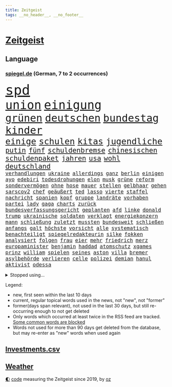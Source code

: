 ```yaml
---
title: Zeitgeist
tags: __no_header__, __no_footer__
---
```


# [Zeitgeist](https://oliz.io/zeitgeist/)

## Language

<h3><a href="https://www.spiegel.de" target="_blank">spiegel.de</a> (German, 7 to 2 occurrences)</h3>
<p style="font-family:monospace">
<span style="font-size:32pt"><a href="news_links.html#spd" class="current">spd</a></span>
<br>
<span style="font-size:28pt"><a href="news_links.html#union" class="current">union</a></span>
<span style="font-size:28pt"><a href="news_links.html#einigung" class="current">einigung</a></span>
<br>
<span style="font-size:24pt"><a href="news_links.html#grünen" class="current">grünen</a></span>
<span style="font-size:24pt"><a href="news_links.html#deutschen" class="current">deutschen</a></span>
<span style="font-size:24pt"><a href="news_links.html#bundestag" class="current">bundestag</a></span>
<span style="font-size:24pt"><a href="news_links.html#kinder" class="current">kinder</a></span>
<br>
<span style="font-size:20pt"><a href="news_links.html#einige" class="current">einige</a></span>
<span style="font-size:20pt"><a href="news_links.html#schulen" class="current">schulen</a></span>
<span style="font-size:20pt"><a href="news_links.html#kitas" class="current">kitas</a></span>
<span style="font-size:20pt"><a href="news_links.html#jugendliche" class="current">jugendliche</a></span>
<br>
<span style="font-size:16pt"><a href="news_links.html#putin" class="current">putin</a></span>
<span style="font-size:16pt"><a href="news_links.html#fünf" class="current">fünf</a></span>
<span style="font-size:16pt"><a href="news_links.html#schuldenbremse" class="current">schuldenbremse</a></span>
<span style="font-size:16pt"><a href="news_links.html#chinesischen" class="current">chinesischen</a></span>
<span style="font-size:16pt"><a href="news_links.html#schuldenpaket" class="new">schuldenpaket</a></span>
<span style="font-size:16pt"><a href="news_links.html#jahren" class="current">jahren</a></span>
<span style="font-size:16pt"><a href="news_links.html#usa" class="current">usa</a></span>
<span style="font-size:16pt"><a href="news_links.html#wohl" class="current">wohl</a></span>
<span style="font-size:16pt"><a href="news_links.html#deutschland" class="current">deutschland</a></span>
<br>
<span style="font-size:12pt"><a href="news_links.html#verhandlungen" class="current">verhandlungen</a></span>
<span style="font-size:12pt"><a href="news_links.html#ukraine" class="current">ukraine</a></span>
<span style="font-size:12pt"><a href="news_links.html#allerdings" class="current">allerdings</a></span>
<span style="font-size:12pt"><a href="news_links.html#ganz" class="current">ganz</a></span>
<span style="font-size:12pt"><a href="news_links.html#berlin" class="current">berlin</a></span>
<span style="font-size:12pt"><a href="news_links.html#einigen" class="current">einigen</a></span>
<span style="font-size:12pt"><a href="news_links.html#ayo" class="new">ayo</a></span>
<span style="font-size:12pt"><a href="news_links.html#edebiri" class="new">edebiri</a></span>
<span style="font-size:12pt"><a href="news_links.html#todesdrohungen" class="new">todesdrohungen</a></span>
<span style="font-size:12pt"><a href="news_links.html#elon" class="current">elon</a></span>
<span style="font-size:12pt"><a href="news_links.html#musk" class="current">musk</a></span>
<span style="font-size:12pt"><a href="news_links.html#grüne" class="current">grüne</a></span>
<span style="font-size:12pt"><a href="news_links.html#reform" class="current">reform</a></span>
<span style="font-size:12pt"><a href="news_links.html#sondervermögen" class="current">sondervermögen</a></span>
<span style="font-size:12pt"><a href="news_links.html#ohne" class="current">ohne</a></span>
<span style="font-size:12pt"><a href="news_links.html#hose" class="current">hose</a></span>
<span style="font-size:12pt"><a href="news_links.html#mauer" class="current">mauer</a></span>
<span style="font-size:12pt"><a href="news_links.html#stellen" class="current">stellen</a></span>
<span style="font-size:12pt"><a href="news_links.html#gelbhaar" class="current">gelbhaar</a></span>
<span style="font-size:12pt"><a href="news_links.html#gehen" class="current">gehen</a></span>
<span style="font-size:12pt"><a href="news_links.html#sarscov2" class="current">sarscov2</a></span>
<span style="font-size:12pt"><a href="news_links.html#chef" class="current">chef</a></span>
<span style="font-size:12pt"><a href="news_links.html#geäußert" class="current">geäußert</a></span>
<span style="font-size:12pt"><a href="news_links.html#ted" class="current">ted</a></span>
<span style="font-size:12pt"><a href="news_links.html#lasso" class="new">lasso</a></span>
<span style="font-size:12pt"><a href="news_links.html#vierte" class="current">vierte</a></span>
<span style="font-size:12pt"><a href="news_links.html#staffel" class="current">staffel</a></span>
<span style="font-size:12pt"><a href="news_links.html#nachricht" class="current">nachricht</a></span>
<span style="font-size:12pt"><a href="news_links.html#spanien" class="current">spanien</a></span>
<span style="font-size:12pt"><a href="news_links.html#kopf" class="current">kopf</a></span>
<span style="font-size:12pt"><a href="news_links.html#gruppe" class="current">gruppe</a></span>
<span style="font-size:12pt"><a href="news_links.html#landräte" class="new">landräte</a></span>
<span style="font-size:12pt"><a href="news_links.html#vorhaben" class="current">vorhaben</a></span>
<span style="font-size:12pt"><a href="news_links.html#partei" class="current">partei</a></span>
<span style="font-size:12pt"><a href="news_links.html#lady" class="current">lady</a></span>
<span style="font-size:12pt"><a href="news_links.html#gaga" class="current">gaga</a></span>
<span style="font-size:12pt"><a href="news_links.html#charts" class="current">charts</a></span>
<span style="font-size:12pt"><a href="news_links.html#zurück" class="current">zurück</a></span>
<span style="font-size:12pt"><a href="news_links.html#bundesverfassungsgericht" class="current">bundesverfassungsgericht</a></span>
<span style="font-size:12pt"><a href="news_links.html#geplanten" class="current">geplanten</a></span>
<span style="font-size:12pt"><a href="news_links.html#afd" class="current">afd</a></span>
<span style="font-size:12pt"><a href="news_links.html#linke" class="current">linke</a></span>
<span style="font-size:12pt"><a href="news_links.html#donald" class="current">donald</a></span>
<span style="font-size:12pt"><a href="news_links.html#trump" class="current">trump</a></span>
<span style="font-size:12pt"><a href="news_links.html#ukrainische" class="current">ukrainische</a></span>
<span style="font-size:12pt"><a href="news_links.html#soldaten" class="current">soldaten</a></span>
<span style="font-size:12pt"><a href="news_links.html#verklagt" class="current">verklagt</a></span>
<span style="font-size:12pt"><a href="news_links.html#energiekonzern" class="current">energiekonzern</a></span>
<span style="font-size:12pt"><a href="news_links.html#mann" class="current">mann</a></span>
<span style="font-size:12pt"><a href="news_links.html#schließung" class="current">schließung</a></span>
<span style="font-size:12pt"><a href="news_links.html#zuletzt" class="current">zuletzt</a></span>
<span style="font-size:12pt"><a href="news_links.html#mussten" class="current">mussten</a></span>
<span style="font-size:12pt"><a href="news_links.html#bundesweit" class="current">bundesweit</a></span>
<span style="font-size:12pt"><a href="news_links.html#schließen" class="current">schließen</a></span>
<span style="font-size:12pt"><a href="news_links.html#anfangs" class="current">anfangs</a></span>
<span style="font-size:12pt"><a href="news_links.html#galt" class="current">galt</a></span>
<span style="font-size:12pt"><a href="news_links.html#höchste" class="current">höchste</a></span>
<span style="font-size:12pt"><a href="news_links.html#vorsicht" class="current">vorsicht</a></span>
<span style="font-size:12pt"><a href="news_links.html#alle" class="current">alle</a></span>
<span style="font-size:12pt"><a href="news_links.html#systematisch" class="current">systematisch</a></span>
<span style="font-size:12pt"><a href="news_links.html#benachteiligt" class="current">benachteiligt</a></span>
<span style="font-size:12pt"><a href="news_links.html#spiegelredakteurin" class="current">spiegelredakteurin</a></span>
<span style="font-size:12pt"><a href="news_links.html#silke" class="current">silke</a></span>
<span style="font-size:12pt"><a href="news_links.html#fokken" class="new">fokken</a></span>
<span style="font-size:12pt"><a href="news_links.html#analysiert" class="current">analysiert</a></span>
<span style="font-size:12pt"><a href="news_links.html#folgen" class="current">folgen</a></span>
<span style="font-size:12pt"><a href="news_links.html#frau" class="current">frau</a></span>
<span style="font-size:12pt"><a href="news_links.html#eier" class="current">eier</a></span>
<span style="font-size:12pt"><a href="news_links.html#mehr" class="current">mehr</a></span>
<span style="font-size:12pt"><a href="news_links.html#friedrich" class="current">friedrich</a></span>
<span style="font-size:12pt"><a href="news_links.html#merz" class="current">merz</a></span>
<span style="font-size:12pt"><a href="news_links.html#europaminister" class="new">europaminister</a></span>
<span style="font-size:12pt"><a href="news_links.html#benjamin" class="current">benjamin</a></span>
<span style="font-size:12pt"><a href="news_links.html#haddad" class="new">haddad</a></span>
<span style="font-size:12pt"><a href="news_links.html#atomschutz" class="new">atomschutz</a></span>
<span style="font-size:12pt"><a href="news_links.html#xgames" class="new">xgames</a></span>
<span style="font-size:12pt"><a href="news_links.html#prinz" class="current">prinz</a></span>
<span style="font-size:12pt"><a href="news_links.html#william" class="new">william</a></span>
<span style="font-size:12pt"><a href="news_links.html#spielen" class="current">spielen</a></span>
<span style="font-size:12pt"><a href="news_links.html#seines" class="current">seines</a></span>
<span style="font-size:12pt"><a href="news_links.html#aston" class="current">aston</a></span>
<span style="font-size:12pt"><a href="news_links.html#villa" class="current">villa</a></span>
<span style="font-size:12pt"><a href="news_links.html#bremer" class="current">bremer</a></span>
<span style="font-size:12pt"><a href="news_links.html#asylbehörde" class="new">asylbehörde</a></span>
<span style="font-size:12pt"><a href="news_links.html#verlieren" class="current">verlieren</a></span>
<span style="font-size:12pt"><a href="news_links.html#celle" class="current">celle</a></span>
<span style="font-size:12pt"><a href="news_links.html#polizei" class="current">polizei</a></span>
<span style="font-size:12pt"><a href="news_links.html#demian" class="new">demian</a></span>
<span style="font-size:12pt"><a href="news_links.html#hanul" class="new">hanul</a></span>
<span style="font-size:12pt"><a href="news_links.html#aktivist" class="current">aktivist</a></span>
<span style="font-size:12pt"><a href="news_links.html#odessa" class="current">odessa</a></span>
</p>
<details>
<summary>Stopped using...</summary>
<p class="former" style="font-size:12pt">
geliefert(1604) rasant(1604) digitalisierung(1603) persönliche(1603) polizist(1603) trat(1603) einstieg(1602) gefährlichen(1602) vergeben(1602) verpflichtet(1602) gestohlen(1601) kriminellen(1601) reiche(1601) studierenden(1601) tieren(1601) and(1600) debüt(1600) freiheit(1600) londoner(1600) pause(1600) position(1600) rest(1600) schweigen(1600) tiefe(1600) dadurch(1599) finanzminister(1599) fuß(1599) gerüchte(1599) material(1599) stärken(1599) stürzte(1599) untersagt(1599) cristiano(1598) fleisch(1598) gemeinden(1598) kritisierte(1598) mario(1598) ronaldo(1598) september(1598) soziale(1598) teilnehmen(1598) verschärfen(1598) wartet(1598) kriminelle(1597) protesten(1597) sinken(1597) autobahn(1596) berichte(1596) extreme(1596) geschäfte(1596) keller(1596) missbrauch(1596) registriert(1596) standort(1596) untersuchen(1596) verabschiedet(1596) verfassungsschutz(1596) 2016(1595) besonderen(1595) einwohner(1595) entschuldigt(1595) hoher(1595) katastrophe(1595) leid(1595) verschwunden(1595) vorher(1595) arbeitet(1594) boden(1594) bundespolizei(1594) englischen(1594) warnung(1594) schwierig(1593) trauer(1593) trennt(1593) untersuchungsausschuss(1593) deswegen(1592) produktion(1592) südafrika(1592) tötet(1592) 10(1591) finanziell(1591) offenen(1591) wende(1591) appell(1590) beinahe(1590) kommission(1590) jüngeren(1589) versprochen(1588) nord(1587) durfte(1586) kevin(1585) wochenlang(1584) organisation(1583) zerstören(1583) aufhalten(1581) richard(1581) gang(1580) globale(1580) schrecken(1579) erfüllt(1577) heftiger(1575) freiwillig(1572) profis(1572) museum(1570) stürzen(1569) unterdessen(1566) schützt(1564) niedrig(1561) blinken(1539) abschluss(1536) lehrerin(1471) banken(1396) tricks(1347) zerstörte(1344) auswärtige(1330) dörfer(1290) umkämpften(1287) gestern(1285) spiegelkorrespondent(1246) worum(1244) ruhestand(1236) ampelregierung(1228) inklusive(1208) verteidiger(1208) luftwaffe(1206) dutzenden(1182) finnland(1177) klappt(1164) krim(1145) hinzu(1144) beschäftigen(1141) verkündete(1140) kasse(1074) günstige(1066) überlebenden(1056) schlamm(1026) sinne(1007) dänischen(1003) iii(996) kandidat(994) andrew(989) anlauf(979) olympischen(976) älter(971) antony(946) angespannt(942) äußerst(938) schickte(907) überreste(906) kontroverse(897) vaters(888) persönlichen(875) staatsanwalt(870) katze(868) todesstrafe(846) überlebende(825) nico(814) hauses(811) asylbewerber(803) trauern(799) vulkan(799) perfekten(798) traut(798) dritter(797) jung(785) rüstet(783) venedig(783) aussieht(781) vorfälle(780) ricarda(773) zwingt(773) flaschen(767) initiative(764) technologie(759) niederländischen(750) weimar(750) dennis(745) 150000(737) außergewöhnlich(734) radfahrer(727) spiegelreport(726) rivalen(725) legalisierung(720) asylpolitik(699) existenz(699) genaue(696) radsport(693) italiener(689) deutlicher(684) hoeneß(677) bekämpfung(676) massenhaft(675) ost(671) kolleginnen(664) erstem(663) schief(658) parteitag(655) zürich(651) schlagabtausch(648) iphones(644) beruft(640) 9(639) missstände(616) nahostkonflikt(594) metropole(582) schönste(581) staus(581) service(577) instagrampost(565) chancenlos(561) unerwartete(560) kandidiert(558) negative(555) bein(554) trendwende(554) mary(550) 03(545) goldenen(539) suv(535) fehlte(520) einander(519) mützenich(519) rolf(519) schenkt(510) wütend(500) handball(494) versagt(493) überraschende(493) 1990(487) bereiten(480) aussetzen(470) stellten(467) unterschätzt(467) beyoncé(462) haken(458) manch(457) bombardiert(455) torjäger(455) beendete(452) jacob(449) robbie(448) straftäter(439) stuttgarter(438) erinnerung(437) notfall(435) usdemokraten(435) playoffs(434) japanischen(433) guardiola(432) umstrittenes(432) grande(430) fortschritte(427) haut(425) temu(422) on(419) gebrannt(416) pep(416) high(412) passagier(411) b(408) donbass(407) ordentlich(407) erfolgreichen(401) verwehrt(400) wofür(400) wunder(397) spottet(390) elton(389) shein(389) 65jährige(388) konkurrentin(387) lamar(387) herausforderer(386) charlotte(385) kontroversen(380) verprügelt(378) offenbaren(374) fraglich(372) solches(372) verzögern(370) kehl(368) gäbe(366) polizeibeamte(366) regimes(361) stufe(357) tasche(357) abtreibungen(355) fair(355) hochstapler(354) klagte(354) übertrieben(353) blutbad(348) aktualisiert(347) erfolgreicher(346) plastik(346) schnellste(345) dominanz(344) überlassen(342) haiti(341) langweilig(341) kürze(340) flüchtlingen(339) award(336) vielfach(336) schöne(335) mischung(334) slowakei(330) menschenrechtler(327) übergriffen(327) bewerbung(326) bedrohen(325) brutale(324) motor(323) milliardäre(315) polizistin(314) wohngebiet(312) relativ(311) fronten(310) verunsichert(304) weltgrößten(302) grenzkontrollen(300) polarisierung(300) depression(296) kommentare(296) 28jährige(294) erdgas(293) parkplatz(293) geheiratet(292) amtsträger(291) heiße(289) var(289) sportlerinnen(288) gewachsen(285) heimspiel(285) vogelgrippe(284) verdachtsfall(282) azubis(281) wahlkämpfer(281) afrikanische(280) kendrick(279) nirgendwo(279) m(278) wider(278) enorme(277) organisiert(277) france(276) gemessen(275) kfrage(274) geteilt(273) regierungspartei(270) robin(267) geschehnissen(266) tausendfach(265) kollegin(262) dinosaurier(257) existieren(257) ohr(255) unzufrieden(254) back(252) zuge(251) tiefpunkt(250) steuererleichterungen(249) 24jähriger(248) axel(248) basketballer(248) nationalhymne(248) aggressiven(246) dschungelcamp(246) gleichen(246) jemandem(246) heiratet(245) mac(245) konto(243) extremen(242) indonesischen(242) schätzung(242) alliierten(241) naomi(241) praktisch(241) fabian(239) galaxie(237) ariana(236) medikamente(236) usautobauer(233) abriss(232) wildnis(232) dates(231) schalteten(231) entgehen(230) erkunden(228) 67(227) gefühlen(225) turnen(225) regiert(224) america(222) gere(222) massen(222) moldau(222) existiert(221) zuversicht(219) vorgeschlagen(218) abbrechen(217) gewürgt(217) tony(217) 130(216) kater(216) samsung(216) abnehmspritzen(215) adele(213) analysen(211) feind(211) kanzlerkandidatur(210) lass(209) philadelphia(207) melania(205) geschwächt(204) erfurt(203) junior(203) klappen(202) kriege(201) kurzen(201) vorstellt(201) britin(199) buchen(199) gestaltet(199) kürzungen(198) unbeliebten(198) roadtrip(197) karriereberaterin(196) misst(195) sprengsatz(195) vorstände(194) 29jährige(192) ausreise(192) pakt(192) rennfahrer(191) davis(190) militante(189) 1992(187) besorgte(185) entlassungen(185) kurzzeitig(185) felipe(184) ortsbesuch(183) technischer(183) wahlempfehlung(183) grassiert(182) menschlichkeit(182) borg(181) benutzte(180) kuba(179) registrieren(179) teilnehmenden(179) explizit(177) nutzlos(177) ausfuhren(176) geheimdienstes(176) globaler(175) bemerkbar(174) bergung(174) cameron(173) florentina(173) holzinger(173) kopfverletzung(173) neuanfang(173) dortmunder(171) achtung(170) austritt(170) flüchtete(169) mönchengladbach(169) prügelattacke(168) delegierten(167) kette(167) verbraucherzentrale(167) verhinderte(167) deadline(166) erreichte(164) teuersten(164) kabel(163) stränden(163) geldbeutel(162) hakt(162) tiefer(162) washingtons(161) bundesrichter(160) differenzen(160) namibia(159) flexibilität(158) ableiten(157) eagles(157) lebensmittelpreise(157) quarterback(157) stoltenberg(157) cavallo(156) jim(156) regulierung(156) airpods(155) anton(155) betriebsratschefin(154) geworben(154) kohfeldt(154) miller(153) sparmaßnahmen(153) spiegelrecherchen(153) gewagt(152) psg(152) erwägen(151) gleichauf(151) kulturen(151) spaltet(151) radikales(150) verwandten(150) durchgehend(149) indigene(149) kreuzes(149) propalästinensischen(149) rockstar(149) aufsteiger(147) toiletten(147) voigt(147) zunahme(147) 550000(146) abos(146) anzeigen(146) grammy(146) renteneintrittsalter(146) vögel(146) mittelalter(145) ecuador(143) monats(142) echter(141) nachbarländern(141) pickup(140) dauer(139) minutenprotokoll(139) sexualisierte(139) first(136) geschadet(136) rentnerin(136) klavier(135) antisemitischen(134) bryan(134) holger(133) rendite(133) grünenchefs(132) lehmann(131) ansichten(129) baseballprofi(129) bunkern(129) womit(129) klopfen(128) maler(128) bemängelt(127) bewirken(127) campbell(127) erkenntnissen(127) harmlos(127) armen(126) barrymore(126) drew(126) sportvorstand(126) zwecke(126) heizungsgesetz(125) kategorie(125) plädieren(125) euch(123) importe(123) lebenszeichen(123) präsenz(123) reizgas(123) auszüge(122) kanzlerpartei(122) fortan(121) motiviert(121) okay(120) fdpvize(119) schubert(119) betrugsmasche(118) handelsstreit(118) ausgebaut(117) sklaverei(117) vertrauensfrage(117) floss(116) phasen(116) aufgeholt(115) bessert(115) auskommen(114) dunkelheit(114) heutige(114) konzernchefs(114) neuerdings(114) selbstbestimmung(114) designierten(113) enormer(113) grenell(113) lilly(113) chiefs(112) gigantische(112) tauscht(112) 72(111) akkuschrauber(111) gerhard(111) möge(111) bildet(110) nordkoreanische(110) asylantrag(109) scheideweg(109) skisport(109) verschenkt(109) nordgaza(108) landschaft(107) linksextremisten(105) prorussischen(105) spagat(105) täglichen(105) umzugehen(105) ähneln(105) gespür(104) bianca(103) kurden(103) sendungen(103) badenwürttembergs(102) verleihen(102) bundestagspräsidentin(101) jamshid(101) schulzeit(101) sharmahd(101) smartwatch(101) 2012(99) ampelbruch(99) göttlich(99) helena(99) solange(99) unbekannter(99) weitestgehend(99) absoluten(98) altkanzler(98) gebäudes(98) neuerliche(98) aldi(97) behandeln(97) süd(97) knickt(96) lupe(96) menschenrechtsorganisation(95) ulf(95) valencia(95) verstoß(95) knappen(94) mitbringen(94) berücksichtigt(93) kommissarin(92) kukies(92) personell(92) cyberkriminelle(91) handballwm(91) versus(91) borowski(90) energiekonzerns(90) gesetzlich(90) greenpeace(90) tatortkommissar(90) vorsorgen(90) ware(90) abgestellt(89) abzeichnende(89) amerikanern(89) bafög(89) kunststück(89) leiten(89) minderheitsregierung(89) nötige(89) palästinenserstaat(89) porsches(89) benötigte(88) energiekosten(88) senats(88) anfänglichen(87) ausfällen(87) gefängnissen(87) ignoranz(87) kleinkariert(87) militärhubschrauber(87) missbrauchsskandal(87) personalentscheidungen(87) belasten(86) erinnerte(86) fpd(86) gaspreis(86) kosovo(86) missbrauchsvorwürfen(86) reitsport(86) säuglinge(86) vertrauten(86) ausgeschaltet(85) herausragenden(85) kraftstoff(85) krisenzeiten(85) loyale(85) shortcut(85) streaming(85) tattoos(85) 14000(84) angstzustände(84) einreißen(84) geduld(84) gewinnerin(84) intensität(84) leavitt(84) soundtrack(84) künstlern(83) russian(83) ussängerin(83) beatrix(82) kabelschäden(82) uhrzeit(82) ungerechte(82) arddokumentation(81) ed(81) erregte(81) nachtwache(81) ostseekabel(81) sheeran(81) 250000(80) grausam(80) pentagonchef(80) stadtgebiet(80) wetterbedingungen(80) abgewinnen(79) klimaschützern(79) unterhält(79) alpinen(78) disziplin(78) energieinfrastruktur(78) ergab(78) mobilen(78) oeynhausen(78) plastikmüll(78) strafgerichtshofs(78) wenigstens(78) bankkunden(77) böses(77) darmstadts(77) høiby(77) schatz(77) tiefstand(77) amtierender(76) drake(76) fragile(76) schmerzhaft(76) spielers(76) detektive(75) grundsatz(75) jobwechsel(75) nöte(75) referendariat(75) videospiel(75) ladekabel(74) lebendigen(74) morddrohungen(74) soldat(74) tarifkonflikt(74) essstörung(73) katerina(73) klimaaktivisten(73) preisunterschied(73) aufpreis(72) drohungen(72) heizung(72) hostel(72) mitspielt(72) netflixserie(72) vizeparteichef(72) nationalsozialistische(71) norwegian(71) pferdesport(71) präsidentenwahl(71) bescheinigt(70) engen(70) preiserhöhungen(70) regeländerung(70) spanisch(70) spurensuche(70) syrische(70) überführung(70) ansprüchen(69) estland(69) freundliche(69) gelehrt(69) griechenlands(69) hongkong(69) kaltgestellt(69) lettland(69) netflixfilm(69) schaffe(69) schwebt(69) tagelangen(69) verunglücken(69) 170(68) 930(68) beamter(68) halep(68) mexikanische(68) poschardt(68) psychisch(68) rassistisches(68) rebellen(68) simona(68) verbrennungsmotor(68) verzicht(68) weltherausgeber(68) amüsiert(67) atemprobleme(67) camp(67) grimm(67) pannen(67) jenen(66) levy(66) skifahrer(66) abwenden(65) gelegen(65) irren(65) moskauer(65) umstrittensten(65) vergehen(65) druckmittel(64) franjo(64) grundrecht(64) höhepunkte(64) kleinunternehmer(64) landesweiten(64) schalker(64) standards(64) teamkollege(64) totschlags(64) unaufhaltsam(64) vermittlern(64) vorstandsvorsitzenden(64) blicke(63) mr(63) parteispenden(63) spotify(63) stapft(63) niedlich(62) pfefferspray(62) vernünftige(62) 42jähriger(61) aufständische(61) ausnutzen(61) beschädigten(61) einkommensschwache(61) geringfügig(61) gladbacher(61) grundnahrungsmittel(61) hirnblutung(61) lamborghini(61) schwerem(61) years(61) zauberer(61) ankündigungen(60) drucks(60) filmte(60) längsten(60) markenartikel(60) reboot(60) registrierte(60) weigert(60) wichtel(60) annullierten(59) billiges(59) integriert(59) stille(59) chips(58) exakt(58) menschenrechtsaktivisten(58) perfide(58) radar(58) übersetzer(58) ausdrücklich(57) verlorenes(57) assaddiktatur(56) assadregimes(56) bayrou(56) françois(56) fußfessel(56) fürchteten(56) klicken(56) lehre(56) nahegelegt(56) rau(56) umsetzbar(56) verursachten(56) zivilschutz(56) adèle(55) blind(55) christophe(55) gebühr(55) haenel(55) kundinnen(55) reality(55) ruggia(55) scheinselbstständigkeit(55) selbstständige(55) dabeihaben(54) usbehörde(54) zuschauenden(54) überseegebiet(54) erlangt(53) fahnden(53) farage(53) kerr(53) nigel(53) sexszenen(53) atmet(52) bermuda(52) unterwerfen(52) alleingelassen(51) angestiegen(51) blockade(51) busunglück(51) enthalten(51) glücksgriff(51) panda(51) wahlumfragen(51) ansätze(50) frauchen(50) kühne(50) unveröffentlichte(50) ward(50) amts(49) bedeutete(49) entpuppte(49) enttäuschte(49) essstörungen(49) hauch(49) memes(49) odermatt(49) plagt(49) regulären(49) seniorinnen(49) spüre(49) direktkandidat(48) gruppenvergewaltigungen(48) smarter(48) winterwahlkampf(48) fico(47) schimpfwort(47) schlüsselspieler(47) slowakischen(47) beantwortet(46) gewicht(46) radwege(46) wintersportler(46) ablenkung(45) algorithmus(45) anker(45) cruz(45) flasche(45) flugzeugabsturz(45) neunzigerjahren(45) verdeckt(45) wundersprit(45) 240(44) beispiele(44) bestehende(44) bewerbungen(44) bluttat(44) gelassenheit(44) handelsblatt(44) schulter(44) vergiftete(44) wandelt(44) burnout(43) fließt(43) fuhren(43) pankow(43) sammler(43) schafften(43) titelchancen(43) titelrennen(43) tätlichen(43) unterstützten(43) verkehrt(43) air(42) freistellung(42) sexleben(42) süßigkeiten(42) enkeln(41) geborene(41) landesweite(41) sensationell(41) argyle(40) cessna(40) piste(40) plymouth(40) predigt(40) summers(40) tempolimit(40) weltall(40) zweitligaschlusslicht(40) alkoholfreie(39) arte(39) halte(39) heimsieg(39) rereportage(39) sozialwohnungen(39) atomkraftwerke(38) festen(38) interessanter(38) kreuzte(38) verlässlich(38) 77jähriger(37) bedingt(37) betrachten(37) eifel(37) paypal(37) spiegelleser(37) wilden(37) äthiopien(37) 22000(36) gedenkort(36) isabel(36) juristen(36) pulver(36) raumfahrtbehörde(36) regisseurin(36) selbstbewusstsein(36) taxi(36) ungeachtet(36) wahlkampfhelfer(36) werten(36) bundesagentur(35) cdugeneralsekretär(35) elisabeth(35) gesellschaften(35) häuften(35) ritterstand(35) schwäche(35) seitz(35) überlebten(35) abgemagert(34) gaslieferungen(34) halt(34) nowitzki(34) turnstützpunkt(34) weiterleben(34) zucht(34) ältester(34) forschungsgruppe(33) geldgeber(33) liebäugelt(33) rechnerisch(33) rechtspopulistische(33) träume(33) umfassendes(33) verdoppeln(33) übereinander(33) exkanzler(32) ganzjährig(32) loszuwerden(32) massenhafte(32) neunzigerjahre(32) prangte(32) preisen(32) bayerntalent(31) drinks(31) geschäftliche(31) klimaneutral(31) pendeln(31) reese(31) stromkosten(31) abgespielt(30) gehörten(30) scheidenden(30) trainingsmethoden(30) wahlkampfthema(30) wintersport(30) bundesstraßen(29) fetzen(29) wahlforscher(29) fußballtransfers(28) gemüse(28) gleichzusetzen(28) lindsey(28) schlimmen(28) vonn(28) website(28) abgebissen(27) aneinandergeraten(27) aufzunehmen(27) hähnchenschenkel(27) jannis(27) milberg(27) renoviert(27) zukünftig(27) drohnenangriffe(26) gewalttäter(26) republikanischen(26) annexion(25) außenhandel(25) einschaltquoten(25) kulturstätten(25) nachzahlungen(25) nationalspielerin(25) station(25) verdächtiges(25) zwickau(25) fett(24) kroatien(24) manbidsch(24) puls(24) stahlindustrie(24) videostatement(24) arktisinsel(23) freilassen(23) regisseurs(23) steuersenkung(23) allmen(22) onlinehandel(22) sammelklage(22) ungültig(22) vorort(22) butler(21) ernennung(21) gazageiseln(21) ken(21) modebranche(21) mönch(21) optimistischer(21) randalieren(21) transnistrien(21) chemikalien(20) kühen(20) mathys(20) mühen(20) erdoğanregierung(19) halbieren(19) israelhamaskrieg(19) tumorerkrankung(19) bequem(18) erfreut(18) verpackungssteuer(18) weile(18) 60000(17) fehlerhafte(17) gipfels(17) markanten(17) proben(17) auftraggeber(16) euregeln(16) geniale(16) körperlich(16) spdpolitikers(16) verschütteten(16) weltranglistenerste(16) 33jährige(15) kreativen(15) lehramtsstudentin(15) skifahrerin(15) tulpen(15) debütiert(14) doron(14) extremismus(14) handelspartner(14) lützerath(14) publik(14) steinbrecher(14) weitergegeben(14) detailliert(13) eigentor(13) gascón(13) herzinfarkte(13) institutionen(13) karla(13) markiert(13) sofía(13) verringern(13) verstrickt(13) vorgängerregierung(13) brandstifter(12) fernsehdebatte(12) gedrückt(12) gerüstet(12) gönner(12) kanzleramtschef(12) magier(12) millionenstadt(12) niger(12) terrorangriff(12) abramowitsch(11) direktorin(11) erlaubte(11) fatale(11) lawine(11) milieu(11) mona(11) nützt(11) oligarch(11) sicherheitsfreigabe(11) verfolgter(11)
</p>
</details>
<p>Legend:
<ul>
<li><span class="new">new</span>, first seen within the last 10 days</li>
<li><span class="current">current</span>, regular topical words used in the news, not "new", not "former"</li>
<li><span class="former">former(days span relevant)</span>, not used in the last 30 days, but still re-occurring enough to not get deleted</li>
<li>Only words which occurred at least twice in the RSS feed are tracked. <a href="language/filters.py">Some common words are blocked</a></li>
<li>Words not used for more than 90 days get deleted from the database, but may re-enter as "new" words when used again</li>
</ul>
</p>

## [Investments](investments.html)[.csv](investments.csv)

## [Weather](weather.html)

<footer>
<a href="javascript:toggleTheme()" class="nav">🌓</a>
<a href="https://github.com/ooz/zeitgeist">code</a> measuring the Zeitgeist since 2019, by <a href="https://oliz.io">oz</a>
</footer>

